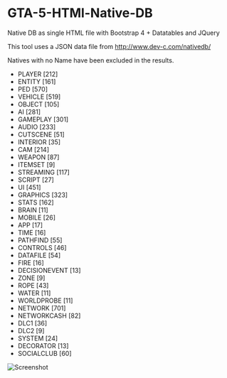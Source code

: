 # GTA-5-HTMl-Native-DB
Native DB as single HTML file with Bootstrap 4 + Datatables and JQuery

This tool uses a JSON data file from http://www.dev-c.com/nativedb/

Natives with no Name have been excluded in the results.

- PLAYER [212]
- ENTITY [161]
- PED [570]
- VEHICLE [519]
- OBJECT [105]
- AI [281]
- GAMEPLAY [301]
- AUDIO [233]
- CUTSCENE [51]
- INTERIOR [35]
- CAM [214]
- WEAPON [87]
- ITEMSET [9]
- STREAMING [117]
- SCRIPT [27]
- UI [451]
- GRAPHICS [323]
- STATS [162]
- BRAIN [11]
- MOBILE [26]
- APP [17]
- TIME [16]
- PATHFIND [55]
- CONTROLS [46]
- DATAFILE [54]
- FIRE [16]
- DECISIONEVENT [13]
- ZONE [9]
- ROPE [43]
- WATER [11]
- WORLDPROBE [11]
- NETWORK [701]
- NETWORKCASH [82]
- DLC1 [36]
- DLC2 [9]
- SYSTEM [24]
- DECORATOR [13]
- SOCIALCLUB [60]


![Screenshot](https://i.gyazo.com/26771982621b7d837f4730362de1547c.png)
